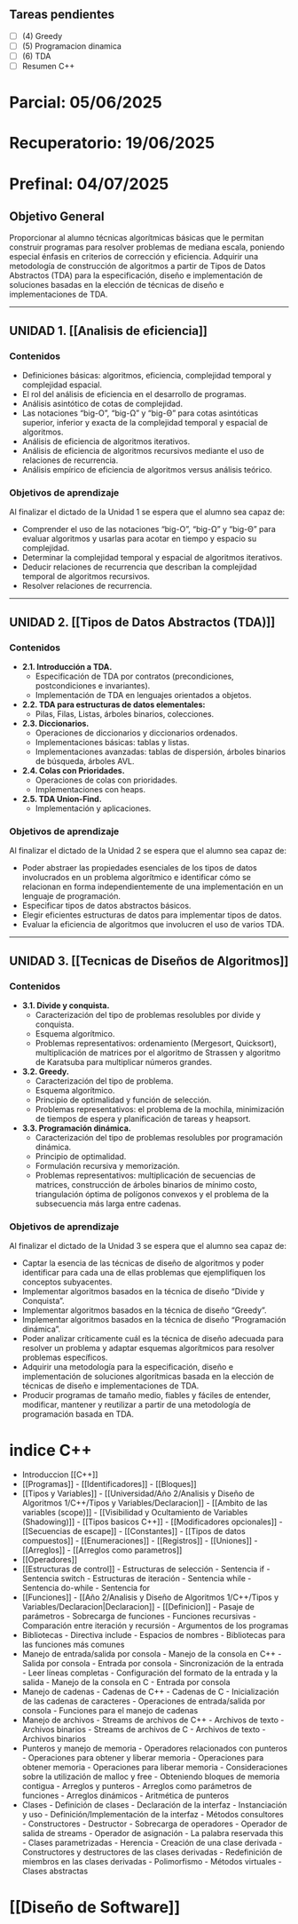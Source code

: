 ## **Tareas pendientes**
- [ ] (4) Greedy
- [ ] (5) Programacion dinamica
- [ ] (6) TDA
- [ ] Resumen C++

# **Parcial:** 05/06/2025

# **Recuperatorio:** 19/06/2025

# **Prefinal:** 04/07/2025


## Objetivo General

Proporcionar al alumno técnicas algorítmicas básicas que le permitan construir programas para resolver problemas de mediana escala, poniendo especial énfasis en criterios de corrección y eficiencia. Adquirir una metodología de construcción de algoritmos a partir de Tipos de Datos Abstractos (TDA) para la especificación, diseño e implementación de soluciones basadas en la elección de técnicas de diseño e implementaciones de TDA.

---

## UNIDAD 1. [[Analisis de eficiencia]]

### Contenidos
*   Definiciones básicas: algoritmos, eficiencia, complejidad temporal y complejidad espacial.
*   El rol del análisis de eficiencia en el desarrollo de programas.
*   Análisis asintótico de cotas de complejidad.
*   Las notaciones “big-O”, “big-Ω” y “big-Θ” para cotas asintóticas superior, inferior y exacta de la complejidad temporal y espacial de algoritmos.
*   Análisis de eficiencia de algoritmos iterativos.
*   Análisis de eficiencia de algoritmos recursivos mediante el uso de relaciones de recurrencia.
*   Análisis empírico de eficiencia de algoritmos versus análisis teórico.

### Objetivos de aprendizaje
Al finalizar el dictado de la Unidad 1 se espera que el alumno sea capaz de:
*   Comprender el uso de las notaciones “big-O”, “big-Ω” y “big-Θ” para evaluar algoritmos y usarlas para acotar en tiempo y espacio su complejidad.
*   Determinar la complejidad temporal y espacial de algoritmos iterativos.
*   Deducir relaciones de recurrencia que describan la complejidad temporal de algoritmos recursivos.
*   Resolver relaciones de recurrencia.

---

## UNIDAD 2. [[Tipos de Datos Abstractos (TDA)]] 

### Contenidos
*   **2.1. Introducción a TDA.**
    *   Especificación de TDA por contratos (precondiciones, postcondiciones e invariantes).
    *   Implementación de TDA en lenguajes orientados a objetos.
*   **2.2. TDA para estructuras de datos elementales:**
    *   Pilas, Filas, Listas, árboles binarios, colecciones.
*   **2.3. Diccionarios.**
    *   Operaciones de diccionarios y diccionarios ordenados.
    *   Implementaciones básicas: tablas y listas.
    *   Implementaciones avanzadas: tablas de dispersión, árboles binarios de búsqueda, árboles AVL.
*   **2.4. Colas con Prioridades.**
    *   Operaciones de colas con prioridades.
    *   Implementaciones con heaps.
*   **2.5. TDA Union-Find.**
    *   Implementación y aplicaciones.

### Objetivos de aprendizaje
Al finalizar el dictado de la Unidad 2 se espera que el alumno sea capaz de:
*   Poder abstraer las propiedades esenciales de los tipos de datos involucrados en un problema algorítmico e identificar cómo se relacionan en forma independientemente de una implementación en un lenguaje de programación.
*   Especificar tipos de datos abstractos básicos.
*   Elegir eficientes estructuras de datos para implementar tipos de datos.
*   Evaluar la eficiencia de algoritmos que involucren el uso de varios TDA.

---

## UNIDAD 3. [[Tecnicas de Diseños de Algoritmos]]

### Contenidos
*   **3.1. Divide y conquista.**
    *   Caracterización del tipo de problemas resolubles por divide y conquista.
    *   Esquema algorítmico.
    *   Problemas representativos: ordenamiento (Mergesort, Quicksort), multiplicación de matrices por el algoritmo de Strassen y algoritmo de Karatsuba para multiplicar números grandes.
*   **3.2. Greedy.**
    *   Caracterización del tipo de problema.
    *   Esquema algorítmico.
    *   Principio de optimalidad y función de selección.
    *   Problemas representativos: el problema de la mochila, minimización de tiempos de espera y planificación de tareas y heapsort.
*   **3.3. Programación dinámica.**
    *   Caracterización del tipo de problemas resolubles por programación dinámica.
    *   Principio de optimalidad.
    *   Formulación recursiva y memorización.
    *   Problemas representativos: multiplicación de secuencias de matrices, construcción de árboles binarios de mínimo costo, triangulación óptima de polígonos convexos y el problema de la subsecuencia más larga entre cadenas.

### Objetivos de aprendizaje
Al finalizar el dictado de la Unidad 3 se espera que el alumno sea capaz de:
*   Captar la esencia de las técnicas de diseño de algoritmos y poder identificar para cada una de ellas problemas que ejemplifiquen los conceptos subyacentes.
*   Implementar algoritmos basados en la técnica de diseño “Divide y Conquista”.
*   Implementar algoritmos basados en la técnica de diseño “Greedy”.
*   Implementar algoritmos basados en la técnica de diseño “Programación dinámica”.
*   Poder analizar críticamente cuál es la técnica de diseño adecuada para resolver un problema y adaptar esquemas algorítmicos para resolver problemas específicos.
*   Adquirir una metodología para la especificación, diseño e implementación de soluciones algorítmicas basada en la elección de técnicas de diseño e implementaciones de TDA.
*   Producir programas de tamaño medio, fiables y fáciles de entender, modificar, mantener y reutilizar a partir de una metodología de programación basada en TDA.

# indice C++
- Introduccion [[C++]]
- [[Programas]]
	  - [[Identificadores]]
	  - [[Bloques]]
- [[Tipos y Variables]]
	  -  [[Universidad/Año 2/Analisis y Diseño de Algoritmos 1/C++/Tipos y Variables/Declaracion]]
	  - [[Ambito de las variables (scope)]]
	  - [[Visibilidad y Ocultamiento de Variables (Shadowing)]]
	  - [[Tipos basicos C++]]
	  - [[Modificadores opcionales]]
	  - [[Secuencias de escape]]
	  - [[Constantes]]
	  - [[Tipos de datos compuestos]]
	    - [[Enumeraciones]]
	    - [[Registros]]
	    - [[Uniones]]
		- [[Arreglos]]
		    - [[Arreglos como parametros]]
- [[Operadores]]
- [[Estructuras de control]]
	  - Estructuras de selección
	    - Sentencia if
	    - Sentencia switch
	  - Estructuras de iteración
	    - Sentencia while
	    - Sentencia do-while
	    - Sentencia for
- [[Funciones]]
	  - [[Año 2/Analisis y Diseño de Algoritmos 1/C++/Tipos y Variables/Declaracion|Declaracion]]
	  - [[Definicion]]
	  - Pasaje de parámetros
	  - Sobrecarga de funciones
	  - Funciones recursivas
	  - Comparación entre iteración y recursión
	  - Argumentos de los programas
- Bibliotecas
	  - Directiva include
	  - Espacios de nombres
	  - Bibliotecas para las funciones más comunes
- Manejo de entrada/salida por consola
	  - Manejo de la consola en C++
	    - Salida por consola
	    - Entrada por consola
	      - Sincronización de la entrada
	      - Leer líneas completas
	    - Configuración del formato de la entrada y la salida
	  - Manejo de la consola en C
	    - Entrada por consola
- Manejo de cadenas
	  - Cadenas de C++
	  - Cadenas de C
	    - Inicialización de las cadenas de caracteres
	    - Operaciones de entrada/salida por consola
	    - Funciones para el manejo de cadenas
- Manejo de archivos
	  - Streams de archivos de C++
	    - Archivos de texto
	    - Archivos binarios
	  - Streams de archivos de C
	    - Archivos de texto
	    - Archivos binarios
- Punteros y manejo de memoria
	  - Operadores relacionados con punteros
	  - Operaciones para obtener y liberar memoria
	    - Operaciones para obtener memoria
	    - Operaciones para liberar memoria
	  - Consideraciones sobre la utilización de malloc y free
	  - Obteniendo bloques de memoria contigua
	  - Arreglos y punteros
	  - Arreglos como parámetros de funciones
	  - Arreglos dinámicos
	  - Aritmética de punteros
- Clases
	  - Definición de clases - Declaración de la interfaz
	  - Instanciación y uso
	  - Definición/Implementación de la interfaz
	  - Métodos consultores
	  - Constructores
	  - Destructor
	  - Sobrecarga de operadores
	    - Operador de salida de streams
	    - Operador de asignación
	  - La palabra reservada this
	  - Clases parametrizadas
	  - Herencia
	    - Creación de una clase derivada
	    - Constructores y destructores de las clases derivadas
	    - Redefinición de miembros en las clases derivadas
	    - Polimorfismo
	    - Métodos virtuales
	    - Clases abstractas



# [[Diseño de Software]]

